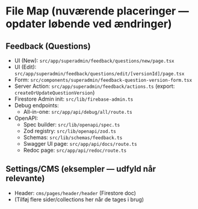 # File Map (nuværende placeringer — opdater løbende ved ændringer)

## Feedback (Questions)
- UI (New): `src/app/superadmin/feedback/questions/new/page.tsx`
- UI (Edit): `src/app/superadmin/feedback/questions/edit/[versionId]/page.tsx`
- Form: `src/components/superadmin/feedback-question-version-form.tsx`
- Server Action: `src/app/superadmin/feedback/actions.ts` (export: `createOrUpdateQuestionVersion`)
- Firestore Admin init: `src/lib/firebase-admin.ts`
- Debug endpoints:
  - All-in-one: `src/app/api/debug/all/route.ts`
- OpenAPI:
  - Spec builder: `src/lib/openapi/spec.ts`
  - Zod registry: `src/lib/openapi/zod.ts`
  - Schemas: `src/lib/schemas/feedback.ts`
  - Swagger UI page: `src/app/api/docs/route.ts`
  - Redoc page: `src/app/api/redoc/route.ts`

## Settings/CMS (eksempler — udfyld når relevante)
- Header: `cms/pages/header/header` (Firestore doc)
- (Tilføj flere sider/collections her når de tages i brug)